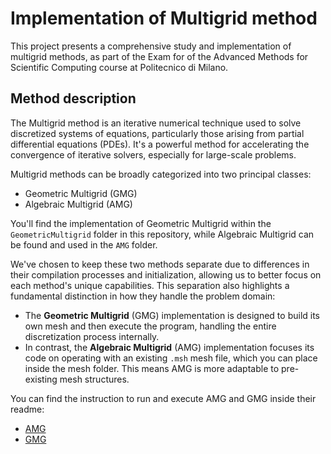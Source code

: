 # Implementation of Multigrid method

This project presents a comprehensive study and implementation of multigrid methods, as part of the Exam for of the Advanced Methods for
Scientific Computing course at Politecnico di Milano.

## Method description

The Multigrid method is an iterative numerical technique used to solve discretized systems of equations, particularly those arising from partial differential equations (PDEs). It's a powerful method for accelerating the convergence of iterative solvers, especially for large-scale problems.

Multigrid methods can be broadly categorized into two principal classes:

* Geometric Multigrid (GMG)
* Algebraic Multigrid (AMG)

You'll find the implementation of Geometric Multigrid within the `GeometricMultigrid` folder in this repository, while Algebraic Multigrid can be found and used in the `AMG` folder. 

We've chosen to keep these two methods separate due to differences in their compilation processes and initialization, allowing us to better focus on each method's unique capabilities. This separation also highlights a fundamental distinction in how they handle the problem domain:

* The **Geometric Multigrid** (GMG) implementation is designed to build its own mesh and then execute the program, handling the entire discretization process internally.
* In contrast, the **Algebraic Multigrid** (AMG) implementation focuses its code on operating with an existing `.msh` mesh file, which you can place inside the mesh folder. This means AMG is more adaptable to pre-existing mesh structures.

You can find the instruction to run and execute AMG and GMG inside their readme: 

* [AMG](./AMG/README.md)
* [GMG](./GeometricMultigrid/README.md)